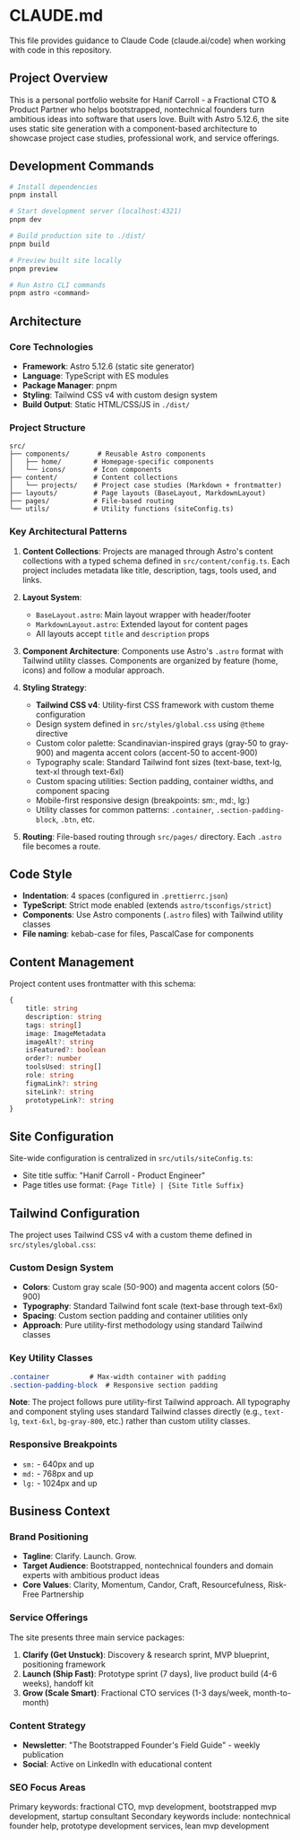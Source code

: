 # CLAUDE.md

This file provides guidance to Claude Code (claude.ai/code) when working with code in this repository.

## Project Overview

This is a personal portfolio website for Hanif Carroll - a Fractional CTO & Product Partner who helps bootstrapped, nontechnical founders turn ambitious ideas into software that users love. Built with Astro 5.12.6, the site uses static site generation with a component-based architecture to showcase project case studies, professional work, and service offerings.

## Development Commands

```bash
# Install dependencies
pnpm install

# Start development server (localhost:4321)
pnpm dev

# Build production site to ./dist/
pnpm build

# Preview built site locally
pnpm preview

# Run Astro CLI commands
pnpm astro <command>
```

## Architecture

### Core Technologies
- **Framework**: Astro 5.12.6 (static site generator)
- **Language**: TypeScript with ES modules
- **Package Manager**: pnpm
- **Styling**: Tailwind CSS v4 with custom design system
- **Build Output**: Static HTML/CSS/JS in `./dist/`

### Project Structure
```
src/
├── components/       # Reusable Astro components
│   ├── home/        # Homepage-specific components
│   └── icons/       # Icon components
├── content/         # Content collections
│   └── projects/    # Project case studies (Markdown + frontmatter)
├── layouts/         # Page layouts (BaseLayout, MarkdownLayout)
├── pages/           # File-based routing
└── utils/           # Utility functions (siteConfig.ts)
```

### Key Architectural Patterns

1. **Content Collections**: Projects are managed through Astro's content collections with a typed schema defined in `src/content/config.ts`. Each project includes metadata like title, description, tags, tools used, and links.

2. **Layout System**: 
   - `BaseLayout.astro`: Main layout wrapper with header/footer
   - `MarkdownLayout.astro`: Extended layout for content pages
   - All layouts accept `title` and `description` props

3. **Component Architecture**: Components use Astro's `.astro` format with Tailwind utility classes. Components are organized by feature (home, icons) and follow a modular approach.

4. **Styling Strategy**:
   - **Tailwind CSS v4**: Utility-first CSS framework with custom theme configuration
   - Design system defined in `src/styles/global.css` using `@theme` directive
   - Custom color palette: Scandinavian-inspired grays (gray-50 to gray-900) and magenta accent colors (accent-50 to accent-900)
   - Typography scale: Standard Tailwind font sizes (text-base, text-lg, text-xl through text-6xl)
   - Custom spacing utilities: Section padding, container widths, and component spacing
   - Mobile-first responsive design (breakpoints: sm:, md:, lg:)
   - Utility classes for common patterns: `.container`, `.section-padding-block`, `.btn`, etc.

5. **Routing**: File-based routing through `src/pages/` directory. Each `.astro` file becomes a route.

## Code Style

- **Indentation**: 4 spaces (configured in `.prettierrc.json`)
- **TypeScript**: Strict mode enabled (extends `astro/tsconfigs/strict`)
- **Components**: Use Astro components (`.astro` files) with Tailwind utility classes
- **File naming**: kebab-case for files, PascalCase for components

## Content Management

Project content uses frontmatter with this schema:
```typescript
{
    title: string
    description: string
    tags: string[]
    image: ImageMetadata
    imageAlt?: string
    isFeatured?: boolean
    order?: number
    toolsUsed: string[]
    role: string
    figmaLink?: string
    siteLink?: string
    prototypeLink?: string
}
```

## Site Configuration

Site-wide configuration is centralized in `src/utils/siteConfig.ts`:
- Site title suffix: "Hanif Carroll - Product Engineer"
- Page titles use format: `{Page Title} | {Site Title Suffix}`

## Tailwind Configuration

The project uses Tailwind CSS v4 with a custom theme defined in `src/styles/global.css`:

### Custom Design System
- **Colors**: Custom gray scale (50-900) and magenta accent colors (50-900)
- **Typography**: Standard Tailwind font scale (text-base through text-6xl)
- **Spacing**: Custom section padding and container utilities only
- **Approach**: Pure utility-first methodology using standard Tailwind classes

### Key Utility Classes
```css
.container          # Max-width container with padding
.section-padding-block  # Responsive section padding
```

**Note**: The project follows pure utility-first Tailwind approach. All typography and component styling uses standard Tailwind classes directly (e.g., `text-lg`, `text-6xl`, `bg-gray-800`, etc.) rather than custom utility classes.

### Responsive Breakpoints
- `sm:` - 640px and up
- `md:` - 768px and up  
- `lg:` - 1024px and up

## Business Context

### Brand Positioning
- **Tagline**: Clarify. Launch. Grow.
- **Target Audience**: Bootstrapped, nontechnical founders and domain experts with ambitious product ideas
- **Core Values**: Clarity, Momentum, Candor, Craft, Resourcefulness, Risk-Free Partnership

### Service Offerings
The site presents three main service packages:
1. **Clarify (Get Unstuck)**: Discovery & research sprint, MVP blueprint, positioning framework
2. **Launch (Ship Fast)**: Prototype sprint (7 days), live product build (4-6 weeks), handoff kit
3. **Grow (Scale Smart)**: Fractional CTO services (1-3 days/week, month-to-month)

### Content Strategy
- **Newsletter**: "The Bootstrapped Founder's Field Guide" - weekly publication
- **Social**: Active on LinkedIn with educational content

### SEO Focus Areas
Primary keywords: fractional CTO, mvp development, bootstrapped mvp development, startup consultant
Secondary keywords include: nontechnical founder help, prototype development services, lean mvp development

